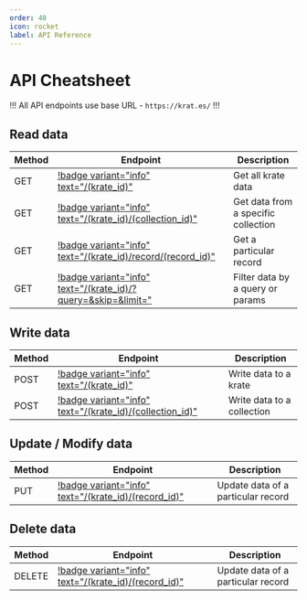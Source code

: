 ```yaml
---
order: 40
icon: rocket
label: API Reference
---
```


# API Cheatsheet

!!!
All API endpoints use base URL - `https://krat.es/`
!!!

## Read data

| Method | Endpoint                                                           | Description                         |
| ------ | ------------------------------------------------------------------ | ----------------------------------- |
| GET    | [!badge variant="info" text="/(krate_id)"](/)                      | Get all krate data                  |
| GET    | [!badge variant="info" text="/(krate_id)/(collection_id)"](/)      | Get data from a specific collection |
| GET    | [!badge variant="info" text="/(krate_id)/record/(record_id)"](/)   | Get a particular record             |
| GET    | [!badge variant="info" text="/(krate_id)/?query=&skip=&limit="](/) | Filter data by a query or params    |

## Write data

| Method | Endpoint                                                      | Description                |
| ------ | ------------------------------------------------------------- | -------------------------- |
| POST   | [!badge variant="info" text="/(krate_id)"](/)                 | Write data to a krate      |
| POST   | [!badge variant="info" text="/(krate_id)/(collection_id)"](/) | Write data to a collection |

## Update / Modify data

| Method | Endpoint                                                  | Description                        |
| ------ | --------------------------------------------------------- | ---------------------------------- |
| PUT    | [!badge variant="info" text="/(krate_id)/(record_id)"](/) | Update data of a particular record |

## Delete data

| Method | Endpoint                                                  | Description                        |
| ------ | --------------------------------------------------------- | ---------------------------------- |
| DELETE | [!badge variant="info" text="/(krate_id)/(record_id)"](/) | Update data of a particular record |
